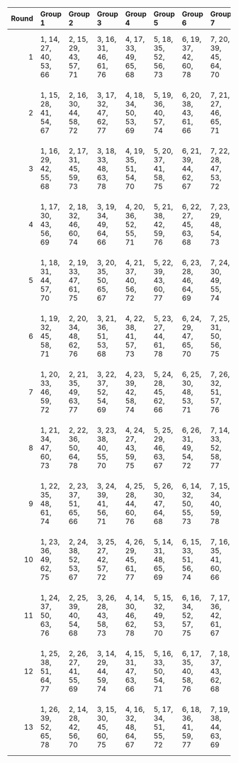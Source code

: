 |   Round | Group 1               | Group 2               | Group 3               | Group 4               | Group 5               | Group 6               | Group 7               | Group 8               | Group 9               | Group 10               | Group 11               | Group 12               | Group 13               |
|--------:|:----------------------|:----------------------|:----------------------|:----------------------|:----------------------|:----------------------|:----------------------|:----------------------|:----------------------|:-----------------------|:-----------------------|:-----------------------|:-----------------------|
|       1 | 1, 14, 27, 40, 53, 66 | 2, 15, 29, 43, 57, 71 | 3, 16, 31, 46, 61, 76 | 4, 17, 33, 49, 65, 68 | 5, 18, 35, 52, 56, 73 | 6, 19, 37, 42, 60, 78 | 7, 20, 39, 45, 64, 70 | 8, 21, 28, 48, 55, 75 | 9, 22, 30, 51, 59, 67 | 10, 23, 32, 41, 63, 72 | 11, 24, 34, 44, 54, 77 | 12, 25, 36, 47, 58, 69 | 13, 26, 38, 50, 62, 74 |
|       2 | 1, 15, 28, 41, 54, 67 | 2, 16, 30, 44, 58, 72 | 3, 17, 32, 47, 62, 77 | 4, 18, 34, 50, 53, 69 | 5, 19, 36, 40, 57, 74 | 6, 20, 38, 43, 61, 66 | 7, 21, 27, 46, 65, 71 | 8, 22, 29, 49, 56, 76 | 9, 23, 31, 52, 60, 68 | 10, 24, 33, 42, 64, 73 | 11, 25, 35, 45, 55, 78 | 12, 26, 37, 48, 59, 70 | 13, 14, 39, 51, 63, 75 |
|       3 | 1, 16, 29, 42, 55, 68 | 2, 17, 31, 45, 59, 73 | 3, 18, 33, 48, 63, 78 | 4, 19, 35, 51, 54, 70 | 5, 20, 37, 41, 58, 75 | 6, 21, 39, 44, 62, 67 | 7, 22, 28, 47, 53, 72 | 8, 23, 30, 50, 57, 77 | 9, 24, 32, 40, 61, 69 | 10, 25, 34, 43, 65, 74 | 11, 26, 36, 46, 56, 66 | 12, 14, 38, 49, 60, 71 | 13, 15, 27, 52, 64, 76 |
|       4 | 1, 17, 30, 43, 56, 69 | 2, 18, 32, 46, 60, 74 | 3, 19, 34, 49, 64, 66 | 4, 20, 36, 52, 55, 71 | 5, 21, 38, 42, 59, 76 | 6, 22, 27, 45, 63, 68 | 7, 23, 29, 48, 54, 73 | 8, 24, 31, 51, 58, 78 | 9, 25, 33, 41, 62, 70 | 10, 26, 35, 44, 53, 75 | 11, 14, 37, 47, 57, 67 | 12, 15, 39, 50, 61, 72 | 13, 16, 28, 40, 65, 77 |
|       5 | 1, 18, 31, 44, 57, 70 | 2, 19, 33, 47, 61, 75 | 3, 20, 35, 50, 65, 67 | 4, 21, 37, 40, 56, 72 | 5, 22, 39, 43, 60, 77 | 6, 23, 28, 46, 64, 69 | 7, 24, 30, 49, 55, 74 | 8, 25, 32, 52, 59, 66 | 9, 26, 34, 42, 63, 71 | 10, 14, 36, 45, 54, 76 | 11, 15, 38, 48, 58, 68 | 12, 16, 27, 51, 62, 73 | 13, 17, 29, 41, 53, 78 |
|       6 | 1, 19, 32, 45, 58, 71 | 2, 20, 34, 48, 62, 76 | 3, 21, 36, 51, 53, 68 | 4, 22, 38, 41, 57, 73 | 5, 23, 27, 44, 61, 78 | 6, 24, 29, 47, 65, 70 | 7, 25, 31, 50, 56, 75 | 8, 26, 33, 40, 60, 67 | 9, 14, 35, 43, 64, 72 | 10, 15, 37, 46, 55, 77 | 11, 16, 39, 49, 59, 69 | 12, 17, 28, 52, 63, 74 | 13, 18, 30, 42, 54, 66 |
|       7 | 1, 20, 33, 46, 59, 72 | 2, 21, 35, 49, 63, 77 | 3, 22, 37, 52, 54, 69 | 4, 23, 39, 42, 58, 74 | 5, 24, 28, 45, 62, 66 | 6, 25, 30, 48, 53, 71 | 7, 26, 32, 51, 57, 76 | 8, 14, 34, 41, 61, 68 | 9, 15, 36, 44, 65, 73 | 10, 16, 38, 47, 56, 78 | 11, 17, 27, 50, 60, 70 | 12, 18, 29, 40, 64, 75 | 13, 19, 31, 43, 55, 67 |
|       8 | 1, 21, 34, 47, 60, 73 | 2, 22, 36, 50, 64, 78 | 3, 23, 38, 40, 55, 70 | 4, 24, 27, 43, 59, 75 | 5, 25, 29, 46, 63, 67 | 6, 26, 31, 49, 54, 72 | 7, 14, 33, 52, 58, 77 | 8, 15, 35, 42, 62, 69 | 9, 16, 37, 45, 53, 74 | 10, 17, 39, 48, 57, 66 | 11, 18, 28, 51, 61, 71 | 12, 19, 30, 41, 65, 76 | 13, 20, 32, 44, 56, 68 |
|       9 | 1, 22, 35, 48, 61, 74 | 2, 23, 37, 51, 65, 66 | 3, 24, 39, 41, 56, 71 | 4, 25, 28, 44, 60, 76 | 5, 26, 30, 47, 64, 68 | 6, 14, 32, 50, 55, 73 | 7, 15, 34, 40, 59, 78 | 8, 16, 36, 43, 63, 70 | 9, 17, 38, 46, 54, 75 | 10, 18, 27, 49, 58, 67 | 11, 19, 29, 52, 62, 72 | 12, 20, 31, 42, 53, 77 | 13, 21, 33, 45, 57, 69 |
|      10 | 1, 23, 36, 49, 62, 75 | 2, 24, 38, 52, 53, 67 | 3, 25, 27, 42, 57, 72 | 4, 26, 29, 45, 61, 77 | 5, 14, 31, 48, 65, 69 | 6, 15, 33, 51, 56, 74 | 7, 16, 35, 41, 60, 66 | 8, 17, 37, 44, 64, 71 | 9, 18, 39, 47, 55, 76 | 10, 19, 28, 50, 59, 68 | 11, 20, 30, 40, 63, 73 | 12, 21, 32, 43, 54, 78 | 13, 22, 34, 46, 58, 70 |
|      11 | 1, 24, 37, 50, 63, 76 | 2, 25, 39, 40, 54, 68 | 3, 26, 28, 43, 58, 73 | 4, 14, 30, 46, 62, 78 | 5, 15, 32, 49, 53, 70 | 6, 16, 34, 52, 57, 75 | 7, 17, 36, 42, 61, 67 | 8, 18, 38, 45, 65, 72 | 9, 19, 27, 48, 56, 77 | 10, 20, 29, 51, 60, 69 | 11, 21, 31, 41, 64, 74 | 12, 22, 33, 44, 55, 66 | 13, 23, 35, 47, 59, 71 |
|      12 | 1, 25, 38, 51, 64, 77 | 2, 26, 27, 41, 55, 69 | 3, 14, 29, 44, 59, 74 | 4, 15, 31, 47, 63, 66 | 5, 16, 33, 50, 54, 71 | 6, 17, 35, 40, 58, 76 | 7, 18, 37, 43, 62, 68 | 8, 19, 39, 46, 53, 73 | 9, 20, 28, 49, 57, 78 | 10, 21, 30, 52, 61, 70 | 11, 22, 32, 42, 65, 75 | 12, 23, 34, 45, 56, 67 | 13, 24, 36, 48, 60, 72 |
|      13 | 1, 26, 39, 52, 65, 78 | 2, 14, 28, 42, 56, 70 | 3, 15, 30, 45, 60, 75 | 4, 16, 32, 48, 64, 67 | 5, 17, 34, 51, 55, 72 | 6, 18, 36, 41, 59, 77 | 7, 19, 38, 44, 63, 69 | 8, 20, 27, 47, 54, 74 | 9, 21, 29, 50, 58, 66 | 10, 22, 31, 40, 62, 71 | 11, 23, 33, 43, 53, 76 | 12, 24, 35, 46, 57, 68 | 13, 25, 37, 49, 61, 73 |